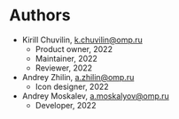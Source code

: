# Authors

*	Kirill Chuvilin, <k.chuvilin@omp.ru>
	*	Product owner, 2022
	*	Maintainer, 2022
	*	Reviewer, 2022
*	Andrey Zhilin, <a.zhilin@omp.ru>
	*	Icon designer, 2022
*	Andrey Moskalev, <a.moskalyov@omp.ru>
	*	Developer, 2022
